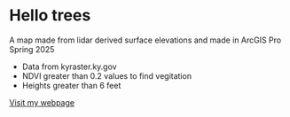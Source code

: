# Hello trees

A map made from lidar derived surface elevations and made in ArcGIS Pro Spring 2025

* Data from kyraster.ky.gov
* NDVI greater than 0.2 values to find vegitation
* Heights greater than 6 feet

[Visit my webpage](#)